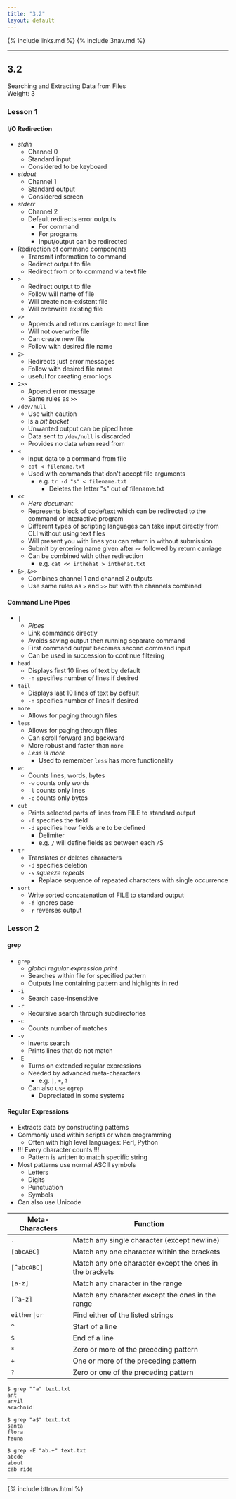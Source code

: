 ```yaml
---
title: "3.2"
layout: default
---
```


{% include links.md %}
{% include 3nav.md %}

---

## 3.2
Searching and Extracting Data from Files  
Weight: 3 

### Lesson 1

#### I/O Redirection 
- *stdin*
    - Channel 0
    - Standard input
    - Considered to be keyboard
- *stdout*
    - Channel 1
    - Standard output
    - Considered screen
- *stderr*
    - Channel 2
    - Default redirects error outputs
        - For command
        - For programs 
        - Input/output can be redirected 
- Redirection of command components 
    - Transmit information to command
    - Redirect output to file
    - Redirect from or to command via text file
- `>`
    - Redirect output to file
    - Follow will name of file
    - Will create non-existent file
    - Will overwrite existing file
- `>>`
    - Appends and returns carriage to next line
    - Will not overwrite file
    - Can create new file
    - Follow with desired file name
- `2>`
    - Redirects just error messages
    - Follow with desired file name
    - useful for creating error logs
- `2>>`
    - Append error message
    - Same rules as `>>`
- `/dev/null`
    - Use with caution
    - Is a *bit bucket*
    - Unwanted output can be piped here
    - Data sent to `/dev/null` is discarded 
    - Provides no data when read from
- `<` 
    - Input data to a command from file
    - `cat < filename.txt`
    - Used with commands that don't accept file arguments
        - e.g. `tr -d "s" < filename.txt`
            - Deletes the letter "s" out of filename.txt 
- `<<`
    - *Here document*
    - Represents block of code/text which can be redirected to the command or interactive program
    - Different types of scripting languages can take input directly from CLI without using text files
    - Will present you with lines you can return in without submission
    - Submit by entering name given after `<<` followed by return carriage 
    - Can be combined with other redirection
        - e.g. `cat << inthehat > inthehat.txt`
- `&>`, `&>>`
    - Combines channel 1 and channel 2 outputs 
    - Use same rules as `>` and `>>` but with the channels combined

#### Command Line Pipes 
- `|`
    - *Pipes*
    - Link commands directly
    - Avoids saving output then running separate command
    - First command output becomes second command input
    - Can be used in succession to continue filtering 
- `head`
    - Displays first 10 lines of text by default
    - `-n` specifies number of lines if desired
- `tail`
    - Displays last 10 lines of text by default
    - `-n` specifies number of lines if desired
- `more`
    - Allows for paging through files
- `less`
    - Allows for paging through files 
    - Can scroll forward and backward
    - More robust and faster than `more`
    - *Less is more*
        - Used to remember `less` has more functionality 
- `wc`
    - Counts lines, words, bytes
    - `-w` counts only words
    - `-l` counts only lines
    - `-c` counts only bytes
- `cut`
    - Prints selected parts of lines from FILE to standard output
    - `-f` specifies the field 
    - `-d` specifies how fields are to be defined
        - Delimiter
        - e.g. `/` will define fields as between each `/`S
- `tr`
    - Translates or deletes characters
    - `-d` specifies deletion
    - `-s` *squeeze repeats* 
        - Replace sequence of repeated characters with single occurrence 
- `sort`
    - Write sorted concatenation of FILE to standard output
    - `-f` ignores case
    - `-r` reverses output 

### Lesson 2

#### grep
- `grep`
    - *global regular expression print*
    - Searches within file for specified pattern
    - Outputs line containing pattern and highlights in red
- `-i`
    - Search case-insensitive 
- `-r` 
    - Recursive search through subdirectories 
- `-c` 
    - Counts number of matches 
- `-v` 
    - Inverts search
    - Prints lines that do not match
- `-E`
    - Turns on extended regular expressions
    - Needed by advanced meta-characters
        - e.g. `|`, `+`, `?`
    - Can also use `egrep`
        - Depreciated in some systems

#### Regular Expressions
- Extracts data by constructing patterns
- Commonly used within scripts or when programming
    - Often with high level languages: Perl, Python
- !!! Every character counts !!!
    - Pattern is written to match specific string
- Most patterns use normal ASCII symbols
    - Letters
    - Digits
    - Punctuation
    - Symbols
- Can also use Unicode

| Meta-Characters | Function |
|-----------------|----------|
| `.` | Match any single character (except newline) |
| `[abcABC]` | Match any one character within the brackets |
| `[^abcABC]` | Match any one character except the ones in the brackets |
| `[a-z]` | Match any character in the range |
| `[^a-z]` | Match any character except the ones in the range |
| `either\|or` | Find either of the listed strings |
| `^` | Start of a line |
| `$` | End of a line |
| `*` | Zero or more of the preceding pattern |
| `+` | One or more of the preceding pattern |
| `?` | Zero or one of the preceding pattern |

```
$ grep "^a" text.txt
ant
anvil
arachnid 

$ grep "a$" text.txt
santa
flora
fauna

$ grep -E "ab.+" text.txt
abcde
about
cab ride
```

---

{% include bttnav.html %}
